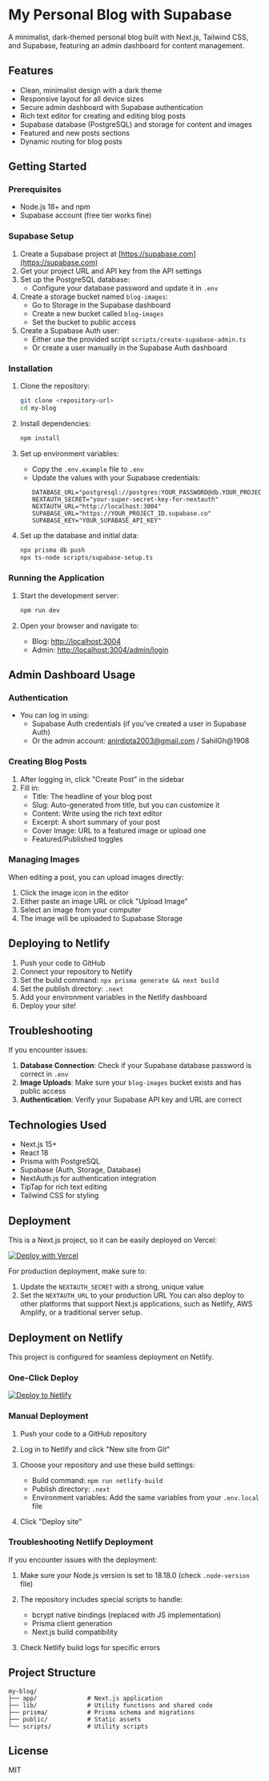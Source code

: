 # My Personal Blog with Supabase

A minimalist, dark-themed personal blog built with Next.js, Tailwind CSS, and Supabase, featuring an admin dashboard for content management.

## Features

- Clean, minimalist design with a dark theme
- Responsive layout for all device sizes
- Secure admin dashboard with Supabase authentication
- Rich text editor for creating and editing blog posts
- Supabase database (PostgreSQL) and storage for content and images
- Featured and new posts sections
- Dynamic routing for blog posts

## Getting Started

### Prerequisites

- Node.js 18+ and npm
- Supabase account (free tier works fine)

### Supabase Setup

1. Create a Supabase project at [https://supabase.com](https://supabase.com)
2. Get your project URL and API key from the API settings
3. Set up the PostgreSQL database:
   - Configure your database password and update it in `.env`
4. Create a storage bucket named `blog-images`:
   - Go to Storage in the Supabase dashboard
   - Create a new bucket called `blog-images`
   - Set the bucket to public access
5. Create a Supabase Auth user:
   - Either use the provided script `scripts/create-supabase-admin.ts`
   - Or create a user manually in the Supabase Auth dashboard

### Installation

1. Clone the repository:
   ```bash
   git clone <repository-url>
   cd my-blog
   ```

2. Install dependencies:
   ```bash
   npm install
   ```

3. Set up environment variables:
   - Copy the `.env.example` file to `.env`
   - Update the values with your Supabase credentials:
     ```
     DATABASE_URL="postgresql://postgres:YOUR_PASSWORD@db.YOUR_PROJECT_ID.supabase.co:5432/postgres"
     NEXTAUTH_SECRET="your-super-secret-key-for-nextauth"
     NEXTAUTH_URL="http://localhost:3004"
     SUPABASE_URL="https://YOUR_PROJECT_ID.supabase.co"
     SUPABASE_KEY="YOUR_SUPABASE_API_KEY"
     ```

4. Set up the database and initial data:
   ```bash
   npx prisma db push
   npx ts-node scripts/supabase-setup.ts
   ```

### Running the Application

1. Start the development server:
   ```bash
   npm run dev
   ```

2. Open your browser and navigate to:
   - Blog: [http://localhost:3004](http://localhost:3004)
   - Admin: [http://localhost:3004/admin/login](http://localhost:3004/admin/login)

## Admin Dashboard Usage

### Authentication

- You can log in using:
  - Supabase Auth credentials (if you've created a user in Supabase Auth)
  - Or the admin account: anirdipta2003@gmail.com / SahilGh@1908

### Creating Blog Posts

1. After logging in, click "Create Post" in the sidebar
2. Fill in:
   - Title: The headline of your blog post
   - Slug: Auto-generated from title, but you can customize it
   - Content: Write using the rich text editor
   - Excerpt: A short summary of your post
   - Cover Image: URL to a featured image or upload one
   - Featured/Published toggles

### Managing Images

When editing a post, you can upload images directly:
1. Click the image icon in the editor
2. Either paste an image URL or click "Upload Image"
3. Select an image from your computer
4. The image will be uploaded to Supabase Storage

## Deploying to Netlify

1. Push your code to GitHub
2. Connect your repository to Netlify
3. Set the build command: `npx prisma generate && next build`
4. Set the publish directory: `.next`
5. Add your environment variables in the Netlify dashboard
6. Deploy your site!

## Troubleshooting

If you encounter issues:

1. **Database Connection**: Check if your Supabase database password is correct in `.env`
2. **Image Uploads**: Make sure your `blog-images` bucket exists and has public access
3. **Authentication**: Verify your Supabase API key and URL are correct

## Technologies Used

- Next.js 15+
- React 18
- Prisma with PostgreSQL
- Supabase (Auth, Storage, Database)
- NextAuth.js for authentication integration
- TipTap for rich text editing
- Tailwind CSS for styling

## Deployment

This is a Next.js project, so it can be easily deployed on Vercel:

[![Deploy with Vercel](https://vercel.com/button)](https://vercel.com/new/clone?repository-url=https://github.com/yourusername/my-blog)

For production deployment, make sure to:
1. Update the `NEXTAUTH_SECRET` with a strong, unique value
2. Set the `NEXTAUTH_URL` to your production URL
You can also deploy to other platforms that support Next.js applications, such as Netlify, AWS Amplify, or a traditional server setup.

## Deployment on Netlify

This project is configured for seamless deployment on Netlify.

### One-Click Deploy

[![Deploy to Netlify](https://www.netlify.com/img/deploy/button.svg)](https://app.netlify.com/start/deploy?repository=https://github.com/yourusername/my-blog)

### Manual Deployment

1. Push your code to a GitHub repository

2. Log in to Netlify and click "New site from Git"

3. Choose your repository and use these build settings:
   - Build command: `npm run netlify-build`
   - Publish directory: `.next`
   - Environment variables: Add the same variables from your `.env.local` file

4. Click "Deploy site"

### Troubleshooting Netlify Deployment

If you encounter issues with the deployment:

1. Make sure your Node.js version is set to 18.18.0 (check `.node-version` file)

2. The repository includes special scripts to handle:
   - bcrypt native bindings (replaced with JS implementation)
   - Prisma client generation
   - Next.js build compatibility

3. Check Netlify build logs for specific errors

## Project Structure

```
my-blog/
├── app/              # Next.js application
├── lib/              # Utility functions and shared code
├── prisma/           # Prisma schema and migrations
├── public/           # Static assets
└── scripts/          # Utility scripts
```

## License

MIT
